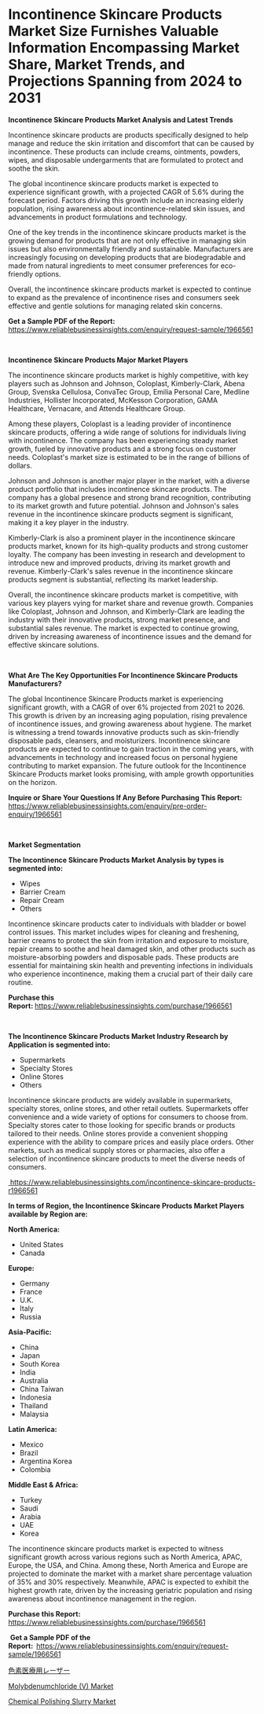 <p><h1>Incontinence Skincare Products Market Size Furnishes Valuable Information Encompassing Market Share, Market Trends, and Projections Spanning from 2024 to 2031</h1></p><p><strong>Incontinence Skincare Products Market Analysis and Latest Trends</strong></p>
<p><p>Incontinence skincare products are products specifically designed to help manage and reduce the skin irritation and discomfort that can be caused by incontinence. These products can include creams, ointments, powders, wipes, and disposable undergarments that are formulated to protect and soothe the skin.</p><p>The global incontinence skincare products market is expected to experience significant growth, with a projected CAGR of 5.6% during the forecast period. Factors driving this growth include an increasing elderly population, rising awareness about incontinence-related skin issues, and advancements in product formulations and technology.</p><p>One of the key trends in the incontinence skincare products market is the growing demand for products that are not only effective in managing skin issues but also environmentally friendly and sustainable. Manufacturers are increasingly focusing on developing products that are biodegradable and made from natural ingredients to meet consumer preferences for eco-friendly options.</p><p>Overall, the incontinence skincare products market is expected to continue to expand as the prevalence of incontinence rises and consumers seek effective and gentle solutions for managing related skin concerns.</p></p>
<p><strong>Get a Sample PDF of the Report:&nbsp;</strong> <a href="https://www.reliablebusinessinsights.com/enquiry/request-sample/1966561">https://www.reliablebusinessinsights.com/enquiry/request-sample/1966561</a></p>
<p>&nbsp;</p>
<p><strong>Incontinence Skincare Products Major Market Players</strong></p>
<p><p>The incontinence skincare products market is highly competitive, with key players such as Johnson and Johnson, Coloplast, Kimberly-Clark, Abena Group, Svenska Cellulosa, ConvaTec Group, Emilia Personal Care, Medline Industries, Hollister Incorporated, McKesson Corporation, GAMA Healthcare, Vernacare, and Attends Healthcare Group.</p><p>Among these players, Coloplast is a leading provider of incontinence skincare products, offering a wide range of solutions for individuals living with incontinence. The company has been experiencing steady market growth, fueled by innovative products and a strong focus on customer needs. Coloplast's market size is estimated to be in the range of billions of dollars.</p><p>Johnson and Johnson is another major player in the market, with a diverse product portfolio that includes incontinence skincare products. The company has a global presence and strong brand recognition, contributing to its market growth and future potential. Johnson and Johnson's sales revenue in the incontinence skincare products segment is significant, making it a key player in the industry.</p><p>Kimberly-Clark is also a prominent player in the incontinence skincare products market, known for its high-quality products and strong customer loyalty. The company has been investing in research and development to introduce new and improved products, driving its market growth and revenue. Kimberly-Clark's sales revenue in the incontinence skincare products segment is substantial, reflecting its market leadership.</p><p>Overall, the incontinence skincare products market is competitive, with various key players vying for market share and revenue growth. Companies like Coloplast, Johnson and Johnson, and Kimberly-Clark are leading the industry with their innovative products, strong market presence, and substantial sales revenue. The market is expected to continue growing, driven by increasing awareness of incontinence issues and the demand for effective skincare solutions.</p></p>
<p>&nbsp;</p>
<p><strong>What Are The Key Opportunities For Incontinence Skincare Products Manufacturers?</strong></p>
<p><p>The global Incontinence Skincare Products market is experiencing significant growth, with a CAGR of over 6% projected from 2021 to 2026. This growth is driven by an increasing aging population, rising prevalence of incontinence issues, and growing awareness about hygiene. The market is witnessing a trend towards innovative products such as skin-friendly disposable pads, cleansers, and moisturizers. Incontinence skincare products are expected to continue to gain traction in the coming years, with advancements in technology and increased focus on personal hygiene contributing to market expansion. The future outlook for the Incontinence Skincare Products market looks promising, with ample growth opportunities on the horizon.</p></p>
<p><strong>Inquire or Share Your Questions If Any Before Purchasing This Report:</strong> <a href="https://www.reliablebusinessinsights.com/enquiry/pre-order-enquiry/1966561">https://www.reliablebusinessinsights.com/enquiry/pre-order-enquiry/1966561</a></p>
<p>&nbsp;</p>
<p><strong>Market Segmentation</strong></p>
<p><strong>The Incontinence Skincare Products Market Analysis by types is segmented into:</strong></p>
<p><ul><li>Wipes</li><li>Barrier Cream</li><li>Repair Cream</li><li>Others</li></ul></p>
<p><p>Incontinence skincare products cater to individuals with bladder or bowel control issues. This market includes wipes for cleaning and freshening, barrier creams to protect the skin from irritation and exposure to moisture, repair creams to soothe and heal damaged skin, and other products such as moisture-absorbing powders and disposable pads. These products are essential for maintaining skin health and preventing infections in individuals who experience incontinence, making them a crucial part of their daily care routine.</p></p>
<p><strong>Purchase this Report:&nbsp;</strong><a href="https://www.reliablebusinessinsights.com/purchase/1966561">https://www.reliablebusinessinsights.com/purchase/1966561</a></p>
<p>&nbsp;</p>
<p><strong>The Incontinence Skincare Products Market Industry Research by Application is segmented into:</strong></p>
<p><ul><li>Supermarkets</li><li>Specialty Stores</li><li>Online Stores</li><li>Others</li></ul></p>
<p><p>Incontinence skincare products are widely available in supermarkets, specialty stores, online stores, and other retail outlets. Supermarkets offer convenience and a wide variety of options for consumers to choose from. Specialty stores cater to those looking for specific brands or products tailored to their needs. Online stores provide a convenient shopping experience with the ability to compare prices and easily place orders. Other markets, such as medical supply stores or pharmacies, also offer a selection of incontinence skincare products to meet the diverse needs of consumers.</p></p>
<p><a href="https://www.reliablebusinessinsights.com/incontinence-skincare-products-r1966561">&nbsp;https://www.reliablebusinessinsights.com/incontinence-skincare-products-r1966561</a></p>
<p><strong>In terms of Region, the Incontinence Skincare Products Market Players available by Region are:</strong></p>
<p>
    <p> <strong> North America: </strong>
        <ul>
            <li>United States</li>
            <li>Canada</li>
        </ul>
        </p> 
    <p> <strong> Europe: </strong>
        <ul>
            <li>Germany</li>
            <li>France</li>
            <li>U.K.</li>
            <li>Italy</li>
            <li>Russia</li>
        </ul>
        </p> 
    <p> <strong> Asia-Pacific: </strong>
        <ul>
            <li>China</li>
            <li>Japan</li>
            <li>South Korea</li>
            <li>India</li>
            <li>Australia</li>
            <li>China Taiwan</li>
            <li>Indonesia</li>
            <li>Thailand</li>
            <li>Malaysia</li>
        </ul>
        </p> 
    <p> <strong> Latin America: </strong>
        <ul>
            <li>Mexico</li>
            <li>Brazil</li>
            <li>Argentina Korea</li>
            <li>Colombia</li>
        </ul>
        </p> 
    <p> <strong> Middle East & Africa: </strong>
        <ul>
            <li>Turkey</li>
            <li>Saudi</li>
            <li>Arabia</li>
            <li>UAE</li>
            <li>Korea</li>
        </ul>
    </p>
    </p>
<p><p>The incontinence skincare products market is expected to witness significant growth across various regions such as North America, APAC, Europe, the USA, and China. Among these, North America and Europe are projected to dominate the market with a market share percentage valuation of 35% and 30% respectively. Meanwhile, APAC is expected to exhibit the highest growth rate, driven by the increasing geriatric population and rising awareness about incontinence management in the region.</p></p>
<p><strong>Purchase this Report: </strong><a href="https://www.reliablebusinessinsights.com/purchase/1966561">https://www.reliablebusinessinsights.com/purchase/1966561</a></p>
<p>&nbsp;<strong>Get a Sample PDF of the Report:&nbsp;&nbsp;</strong><a href="https://www.reliablebusinessinsights.com/enquiry/request-sample/1966561">https://www.reliablebusinessinsights.com/enquiry/request-sample/1966561</a></p>
<p><strong></strong></p>
<p><p><a href="https://github.com/efcvopdgkdx128/Market-Research-Report-List-2/blob/main/5547475140100.md">色素医療用レーザー</a></p><p><a href="https://github.com/anwarsahrul281/Market-Research-Report-List-1/blob/main/molybdenumchloride-v-market.md">Molybdenumchloride (V) Market</a></p><p><a href="https://github.com/LiamDavis60/Market-Research-Report-List-1/blob/main/chemical-polishing-slurry-market.md">Chemical Polishing Slurry Market</a></p></p>